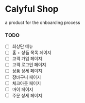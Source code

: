 # Calyful Shop
a product for the onboarding process

### TODO
- [ ] 최상단 메뉴
- [ ] 홈 + 상품 목록 페이지
- [ ] 고객 가입 페이지
- [ ] 고객 로그인 페이지
- [ ] 상품 상세 페이지
- [ ] 장바구니 페이지 
- [ ] 체크아웃 페이지
- [ ] 마이 페이지
- [ ] 주문 상세 페이지

